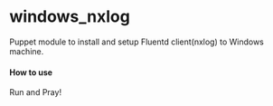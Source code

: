 # windows_nxlog

Puppet module to install and setup Fluentd client(nxlog) to Windows machine.

#### How to use

Run and Pray!